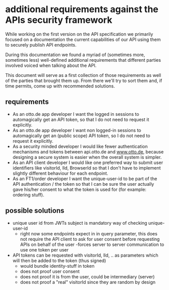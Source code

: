 # additional requirements against the APIs security framework

While working on the first version on the API specification we primarily focused on a documentation the current capabilities of our API using them to securely publish API endpoints.

During this documentation we found a myriad of (sometimes more, sometimes less) well-defined additional requirements that different parties involved voiced when talking about the API.

This document will serve as a first collection of those requirements as well of the parties that brought them up. From there we'll try to sort them and, if time permits, come up with recommended solutions.

## requirements

- As an otto.de app developer I want the logged in sessions to automagically get an API token, so that I do not need to request it explicitly.
- As an otto.de app developer I want non logged-in sessions to automagically get an (public scope) API token, so I do not need to request it explicitly.
- As a security minded developer I would like fewer authentication mechanisms and tokens between api.otto.de and www.otto.de, because designing a secure system is easier when the overall system is simpler.
- As an API client developer I would like one preferred way to submit user identifiers like visitorId, lId, BrowserId so that I don't have to implement slightly different behaviour for each endpoint.
- As an FT1/order developer I want the unique-user-id to be part of the API authentication / the token so that I can be sure the user actually gave his/her consent to what the token is used for (for example: ordering stuff).

## possible solutions

- unique user id from JWTs subject is mandatory way of checking unique-user-id
  - right now some endpoints expect in in query parameter, this does not require the API client to ask for user consent before requesting APIs on behalf of the user
  -forces server to server communication to use one token per user
- API tokens can be requested with visitorId, lId, .. as parameters which will then be added to the token (thus signed)
  - would bundle identity-stuff in token
  - does not proof user consent
  - does not proof it is from the user, could be intermediary (server)
  - does not proof a "real" visitorId since they are random by design

